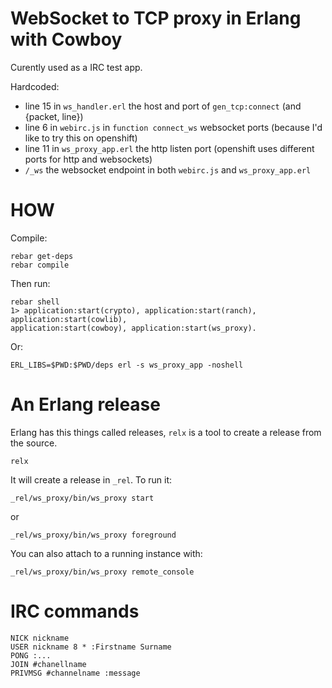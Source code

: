 WebSocket to TCP proxy in Erlang with Cowboy
============================================


Curently used as a IRC test app.


Hardcoded:
 * line 15 in `ws_handler.erl` the host and port of `gen_tcp:connect` (and {packet, line})
 * line 6 in `webirc.js` in `function connect_ws` websocket ports (because I'd like to try this on openshift)
 * line 11 in `ws_proxy_app.erl` the http listen port (openshift uses different ports for http and websockets)
 * `/_ws` the websocket endpoint in both `webirc.js` and `ws_proxy_app.erl`



HOW
===

Compile:

    rebar get-deps
    rebar compile


Then run:

    rebar shell
    1> application:start(crypto), application:start(ranch), application:start(cowlib),
    application:start(cowboy), application:start(ws_proxy).

Or:

    ERL_LIBS=$PWD:$PWD/deps erl -s ws_proxy_app -noshell


An Erlang release
=================

Erlang has this things called releases, `relx` is a tool to create a release from the source.

    relx

It will create a release in `_rel`. To run it:

    _rel/ws_proxy/bin/ws_proxy start

or

    _rel/ws_proxy/bin/ws_proxy foreground

You can also attach to a running instance with:

    _rel/ws_proxy/bin/ws_proxy remote_console



IRC commands
============

    NICK nickname
    USER nickname 8 * :Firstname Surname
    PONG :...
    JOIN #chanellname
    PRIVMSG #channelname :message
